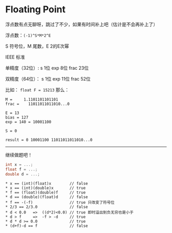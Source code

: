 # Floating Point

浮点数有点无聊呀，跳过了不少，如果有时间补上吧（估计是不会再补上了）

浮点数：`(-1)^S*M*2^E`

S 符号位，M 尾数，E 2的E次幂

IEEE 标准

单精度（32位）:
s 1位
exp 8位
frac 23位

双精度（64位）：
s 1位
exp 11位
frac 52位

比如：
`float F = 15213`
那么：
```
M =     1.1101101101101
frac =    11011011011010...0

E = 13
bias = 127
exp = 140 = 10001100

S = 0

result = 0 10001100 11011011011010...0
```

---

继续做题吧！

```c
int x = ...;
float f = ...;
double d = ...;
```

```
* x == (int)(float)x        // false
* x == (int)(double)x       // true
* f == (float)(double)f     // true
* d == (double)(float)d     // false
* f == -(-f)                // true 只改变了符号位
* 2/3 == 2/3.0              // false
* d < 0.0   =>  ((d*2)<0.0) // true 即时溢出到负无穷也是小于
* d > f     =>  -f > -d     // true
* d * d >= 0.0              // true
* (d+f)-d == f              // false
```

